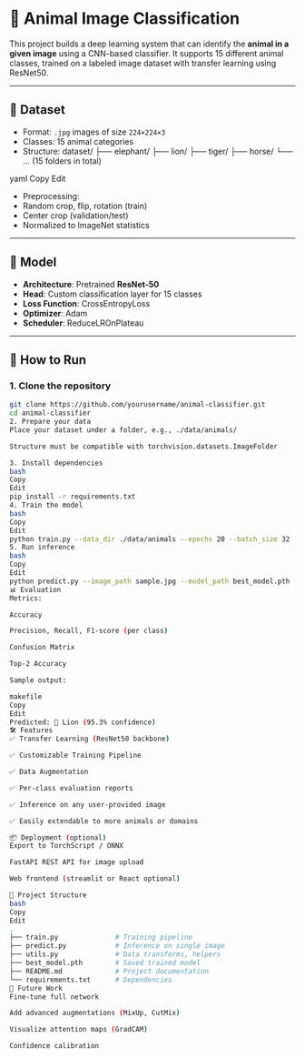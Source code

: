 # 🐾 Animal Image Classification

This project builds a deep learning system that can identify the **animal in a given image** using a CNN-based classifier. It supports 15 different animal classes, trained on a labeled image dataset with transfer learning using ResNet50.

---

## 📁 Dataset

- Format: `.jpg` images of size `224×224×3`
- Classes: 15 animal categories
- Structure:
dataset/
├── elephant/
├── lion/
├── tiger/
├── horse/
└── ... (15 folders in total)

yaml
Copy
Edit

- Preprocessing:
- Random crop, flip, rotation (train)
- Center crop (validation/test)
- Normalized to ImageNet statistics

---

## 🧠 Model

- **Architecture**: Pretrained **ResNet-50**
- **Head**: Custom classification layer for 15 classes
- **Loss Function**: CrossEntropyLoss
- **Optimizer**: Adam
- **Scheduler**: ReduceLROnPlateau

---

## 🚀 How to Run

### 1. Clone the repository

```bash
git clone https://github.com/yourusername/animal-classifier.git
cd animal-classifier
2. Prepare your data
Place your dataset under a folder, e.g., ./data/animals/

Structure must be compatible with torchvision.datasets.ImageFolder

3. Install dependencies
bash
Copy
Edit
pip install -r requirements.txt
4. Train the model
bash
Copy
Edit
python train.py --data_dir ./data/animals --epochs 20 --batch_size 32
5. Run inference
bash
Copy
Edit
python predict.py --image_path sample.jpg --model_path best_model.pth
📊 Evaluation
Metrics:

Accuracy

Precision, Recall, F1-score (per class)

Confusion Matrix

Top-2 Accuracy

Sample output:

makefile
Copy
Edit
Predicted: 🦁 Lion (95.3% confidence)
🛠 Features
✅ Transfer Learning (ResNet50 backbone)

✅ Customizable Training Pipeline

✅ Data Augmentation

✅ Per-class evaluation reports

✅ Inference on any user-provided image

✅ Easily extendable to more animals or domains

📦 Deployment (optional)
Export to TorchScript / ONNX

FastAPI REST API for image upload

Web frontend (streamlit or React optional)

📂 Project Structure
bash
Copy
Edit
.
├── train.py              # Training pipeline
├── predict.py            # Inference on single image
├── utils.py              # Data transforms, helpers
├── best_model.pth        # Saved trained model
├── README.md             # Project documentation
└── requirements.txt      # Dependencies
📌 Future Work
Fine-tune full network

Add advanced augmentations (MixUp, CutMix)

Visualize attention maps (GradCAM)

Confidence calibration
